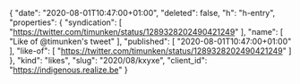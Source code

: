 {
  "date": "2020-08-01T10:47:00+01:00",
  "deleted": false,
  "h": "h-entry",
  "properties": {
    "syndication": [
      "https://twitter.com/timunken/status/1289328202490421249"
    ],
    "name": [
      "Like of @timunken's tweet"
    ],
    "published": [
      "2020-08-01T10:47:00+01:00"
    ],
    "like-of": [
      "https://twitter.com/timunken/status/1289328202490421249"
    ]
  },
  "kind": "likes",
  "slug": "2020/08/kxyxe",
  "client_id": "https://indigenous.realize.be"
}
